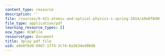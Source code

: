 ```yaml
---
content_type: resource
description: ''
file: /courses/8-421-atomic-and-optical-physics-i-spring-2014/a9e0f8d099d71ff43c746a3634ed80d8_vkka1O2H5h4.pdf
file_type: application/pdf
learning_resource_types: []
ocw_type: OCWFile
resourcetype: Document
title: 3play pdf file
uid: a9e0f8d0-99d7-1ff4-3c74-6a3634ed80d8
---
```

